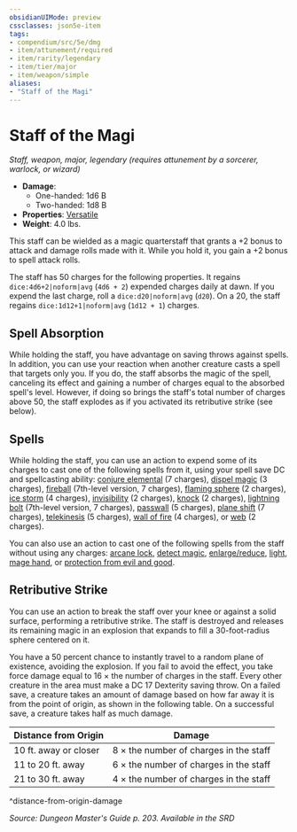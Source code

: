 ```yaml
---
obsidianUIMode: preview
cssclasses: json5e-item
tags:
- compendium/src/5e/dmg
- item/attunement/required
- item/rarity/legendary
- item/tier/major
- item/weapon/simple
aliases: 
- "Staff of the Magi"
---
```

# Staff of the Magi
*Staff, weapon, major, legendary (requires attunement by a sorcerer, warlock, or wizard)*  

- **Damage**:
  - One-handed: 1d6 B
  - Two-handed: 1d8 B
- **Properties**: [Versatile](2-Mechanics/CLI/rules/item-properties.md#Versatile)
- **Weight**: 4.0 lbs.

This staff can be wielded as a magic quarterstaff that grants a +2 bonus to attack and damage rolls made with it. While you hold it, you gain a +2 bonus to spell attack rolls.

The staff has 50 charges for the following properties. It regains `dice:4d6+2|noform|avg` (`4d6 + 2`) expended charges daily at dawn. If you expend the last charge, roll a `dice:d20|noform|avg` (`d20`). On a 20, the staff regains `dice:1d12+1|noform|avg` (`1d12 + 1`) charges.

## Spell Absorption

While holding the staff, you have advantage on saving throws against spells. In addition, you can use your reaction when another creature casts a spell that targets only you. If you do, the staff absorbs the magic of the spell, canceling its effect and gaining a number of charges equal to the absorbed spell's level. However, if doing so brings the staff's total number of charges above 50, the staff explodes as if you activated its retributive strike (see below).

## Spells

While holding the staff, you can use an action to expend some of its charges to cast one of the following spells from it, using your spell save DC and spellcasting ability: [conjure elemental](2-Mechanics/CLI/spells/conjure-elemental.md) (7 charges), [dispel magic](2-Mechanics/CLI/spells/dispel-magic.md) (3 charges), [fireball](2-Mechanics/CLI/spells/fireball.md) (7th-level version, 7 charges), [flaming sphere](2-Mechanics/CLI/spells/flaming-sphere.md) (2 charges), [ice storm](2-Mechanics/CLI/spells/ice-storm.md) (4 charges), [invisibility](2-Mechanics/CLI/spells/invisibility.md) (2 charges), [knock](2-Mechanics/CLI/spells/knock.md) (2 charges), [lightning bolt](2-Mechanics/CLI/spells/lightning-bolt.md) (7th-level version, 7 charges), [passwall](2-Mechanics/CLI/spells/passwall.md) (5 charges), [plane shift](2-Mechanics/CLI/spells/plane-shift.md) (7 charges), [telekinesis](2-Mechanics/CLI/spells/telekinesis.md) (5 charges), [wall of fire](2-Mechanics/CLI/spells/wall-of-fire.md) (4 charges), or [web](2-Mechanics/CLI/spells/web.md) (2 charges).

You can also use an action to cast one of the following spells from the staff without using any charges: [arcane lock](2-Mechanics/CLI/spells/arcane-lock.md), [detect magic](2-Mechanics/CLI/spells/detect-magic.md), [enlarge/reduce](2-Mechanics/CLI/spells/enlarge-reduce.md), [light](2-Mechanics/CLI/spells/light.md), [mage hand](2-Mechanics/CLI/spells/mage-hand.md), or [protection from evil and good](2-Mechanics/CLI/spells/protection-from-evil-and-good.md).

## Retributive Strike

You can use an action to break the staff over your knee or against a solid surface, performing a retributive strike. The staff is destroyed and releases its remaining magic in an explosion that expands to fill a 30-foot-radius sphere centered on it.

You have a 50 percent chance to instantly travel to a random plane of existence, avoiding the explosion. If you fail to avoid the effect, you take force damage equal to 16 × the number of charges in the staff. Every other creature in the area must make a DC 17 Dexterity saving throw. On a failed save, a creature takes an amount of damage based on how far away it is from the point of origin, as shown in the following table. On a successful save, a creature takes half as much damage.

| Distance from Origin | Damage |
|----------------------|--------|
| 10 ft. away or closer | 8 × the number of charges in the staff |
| 11 to 20 ft. away | 6 × the number of charges in the staff |
| 21 to 30 ft. away | 4 × the number of charges in the staff |
^distance-from-origin-damage

*Source: Dungeon Master's Guide p. 203. Available in the <span title='Systems Reference Document (5.1)'>SRD</span>*